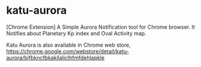 # katu-aurora
[Chrome Extension]
A Simple Aurora Notification tool for Chrome browser.
It Notifies about Planetary Kp index and Oval Activity map.

Katu Aurora is also available in Chrome web store,
https://chrome.google.com/webstore/detail/katu-aurora/bjfbkncfbkakilaljclhfmfdehlapkle

